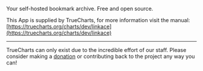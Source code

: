 Your self-hosted bookmark archive. Free and open source.

This App is supplied by TrueCharts, for more information visit the manual: [https://truecharts.org/charts/dev/linkace](https://truecharts.org/charts/dev/linkace)

---

TrueCharts can only exist due to the incredible effort of our staff.
Please consider making a [donation](https://truecharts.org/sponsor) or contributing back to the project any way you can!
